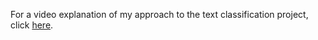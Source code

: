 For a video explanation of my approach to the text classification project, click [here](https://drive.google.com/file/d/1uuvYYqCaL-mSqtvfQMPaFzRGlZI8c98v/view?usp=sharing).
